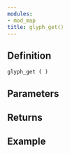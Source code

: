 ```yaml
---
modules:
- mod_map
title: glyph_get()
---
```


## Definition

    glyph_get ( )

## Parameters

## Returns

## Example

```
```
